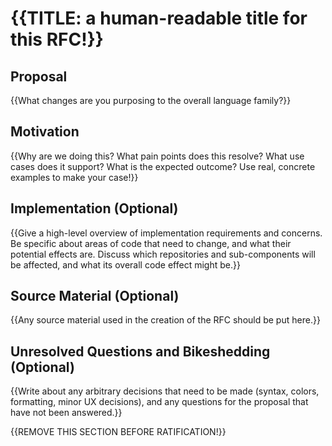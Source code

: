 # {{TITLE: a human-readable title for this RFC!}}

## Proposal

{{What changes are you purposing to the overall language family?}}

## Motivation

{{Why are we doing this? What pain points does this resolve? What use cases does it support? What is the expected outcome? Use real, concrete examples to make your case!}}

## Implementation (Optional)

{{Give a high-level overview of implementation requirements and concerns. Be specific about areas of code that need to change, and what their potential effects are. Discuss which repositories and sub-components will be affected, and what its overall code effect might be.}}

## Source Material (Optional)

{{Any source material used in the creation of the RFC should be put here.}}

## Unresolved Questions and Bikeshedding (Optional)

{{Write about any arbitrary decisions that need to be made (syntax, colors, formatting, minor UX decisions), and any questions for the proposal that have not been answered.}}

{{REMOVE THIS SECTION BEFORE RATIFICATION!}}
